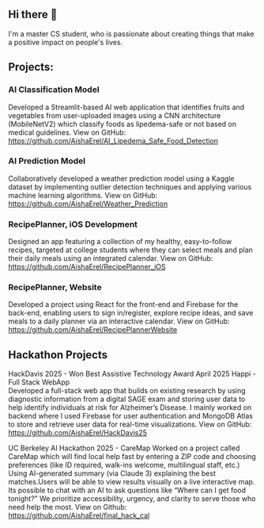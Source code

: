 ## Hi there 👋

I'm a master CS student, who is passionate about creating things that make a positive impact on people's lives.

## Projects:

### AI Classification Model	
Developed a Streamlit-based AI web application that identifies fruits and vegetables from user-uploaded images using a CNN architecture (MobileNetV2) which classify foods as lipedema-safe or not based on medical guidelines. 
View on GitHub: https://github.com/AishaErel/AI_Lipedema_Safe_Food_Detection

### AI Prediction Model                  
Collaboratively developed a weather prediction model using a Kaggle dataset by implementing outlier detection techniques and applying various machine learning algorithms.
View on GitHub: https://github.com/AishaErel/Weather_Prediction

 ### RecipePlanner, iOS Development
Designed an app featuring a collection of my healthy, easy-to-follow recipes, targeted at college students where they can select meals and plan their daily meals using an integrated calendar.
View on GitHub: https://github.com/AishaErel/RecipePlanner_iOS

### RecipePlanner, Website 
Developed a project using React for the front-end and Firebase for the back-end, enabling users to sign in/register, explore recipe ideas, and save meals to a daily planner via an interactive calendar. 
View on GitHub: https://github.com/AishaErel/RecipePlannerWebsite

## Hackathon Projects
HackDavis 2025 - Won Best Assistive Technology Award	 April 2025
Happi - Full Stack WebApp	
Developed a full-stack web app that builds on existing research by using diagnostic information from a digital SAGE exam and storing user data to help identify individuals at risk for Alzheimer’s Disease. 
I mainly worked on backend where I used Firebase for user authentication and MongoDB Atlas to store and retrieve user data for real-time visualizations. 
View on GitHub: https://github.com/AishaErel/HackDavis25

UC Berkeley AI Hackathon 2025 - CareMap
Worked on a project called CareMap which will find local help fast by entering a ZIP code and choosing preferences (like ID required, walk-ins welcome, multilingual staff, etc.) Using  AI-generated summary (via Claude 3) explaining the best matches.Users will be able to view results visually on a live interactive map. Its possible to chat with an AI to ask questions like “Where can I get food tonight?” We prioritize accessibility, urgency, and clarity to serve those who need help the most.
View on Github: https://github.com/AishaErel/final_hack_cal




